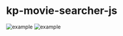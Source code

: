 # kp-movie-searcher-js

<!-- ![example](https://i.imgur.com/PAWJogu.png) -->

![example](https://i.imgur.com/bZaBA61.png)
![example](https://i.imgur.com/D8CgIAy.png)
